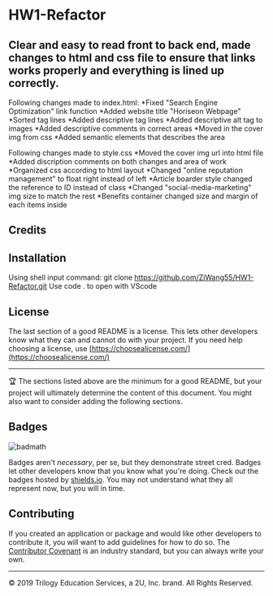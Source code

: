 # HW1-Refactor

## Clear and easy to read front to back end, made changes to html and css file to ensure that links works properly and everything is lined up correctly.

Following changes made to index.html: 
*Fixed "Search Engine Optimization" link function
*Added website title "Horiseon Webpage"
*Sorted tag lines
*Added descriptive tag lines
*Added descriptive alt tag to images
*Added descriptive comments in correct areas
*Moved in the cover img from css
*Added semantic elements that describes the area


Following changes made to style.css
*Moved the cover img url into html file
*Added discription comments on both changes and area of work
*Organized css according to html layout
*Changed "online reputation management" to float right instead of left
*Article boarder style changed the reference to ID instead of class
*Changed "social-media-marketing" img size to match the rest
*Benefits container changed size and margin of each items inside

## Credits

## Installation

Using shell input command: git clone https://github.com/ZiWang55/HW1-Refactor.git
Use code . to open with VScode


## License

The last section of a good README is a license. This lets other developers know what they can and cannot do with your project. If you need help choosing a license, use [https://choosealicense.com/](https://choosealicense.com/)


---

🏆 The sections listed above are the minimum for a good README, but your project will ultimately determine the content of this document. You might also want to consider adding the following sections.

## Badges

![badmath](https://img.shields.io/github/languages/top/nielsenjared/badmath)

Badges aren't _necessary_, per se, but they demonstrate street cred. Badges let other developers know that you know what you're doing. Check out the badges hosted by [shields.io](https://shields.io/). You may not understand what they all represent now, but you will in time.


## Contributing

If you created an application or package and would like other developers to contribute it, you will want to add guidelines for how to do so. The [Contributor Covenant](https://www.contributor-covenant.org/) is an industry standard, but you can always write your own.




---
© 2019 Trilogy Education Services, a 2U, Inc. brand. All Rights Reserved.

